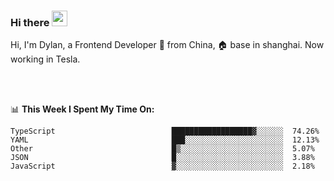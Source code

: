 ### Hi there <img src="https://media.giphy.com/media/hvRJCLFzcasrR4ia7z/giphy.gif" width="25px">

<!-- ![visitors](https://visitor-badge.glitch.me/badge?page_id=dislfyer.dislfyer) -->

Hi, I'm Dylan, a Frontend Developer 🚀 from China, 🏠 base in shanghai. Now working in Tesla.

<br/>
<br/>

📊 **This Week I Spent My Time On:**


<!--START_SECTION:waka-->

```text
TypeScript                          ██████████████████▓░░░░░░  74.26%
YAML                                ███░░░░░░░░░░░░░░░░░░░░░░  12.13%
Other                               █▒░░░░░░░░░░░░░░░░░░░░░░░  5.07%
JSON                                █░░░░░░░░░░░░░░░░░░░░░░░░  3.88%
JavaScript                          ▓░░░░░░░░░░░░░░░░░░░░░░░░  2.18%
```

<!--END_SECTION:waka-->

<!--
**About Me:**
 -->
